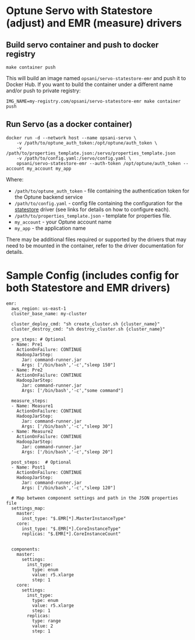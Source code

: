 # Optune Servo with Statestore (adjust) and EMR (measure) drivers

## Build servo container and push to docker registry
```
make container push
```

This will build an image named `opsani/servo-statestore-emr` and push it to Docker Hub.
If you want to build the container under a different name and/or push to private registry:
```
IMG_NAME=my-registry.com/opsani/servo-statestore-emr make container push

```

## Run Servo (as a docker container)
```
docker run -d --network host --name opsani-servo \
    -v /path/to/optune_auth_token:/opt/optune/auth_token \
    -v /path/to/properties_template.json:/servo/properties_template.json
    -v /path/to/config.yaml:/servo/config.yaml \
    opsani/servo-statestore-emr --auth-token /opt/optune/auth_token --account my_account my_app
```


Where:
 * `/path/to/optune_auth_token` - file containing the authentication token for the Optune backend service
 * `/path/to/config.yaml` - config file containing the configuration for the [statestore](https://github.com/opsani/servo-statestore) driver (see links for details on how to configure each).
 * `/path/to/properties_template.json` - template for properties file.
 * `my_account` - your Optune account name
 * `my_app` - the application name

There may be additional files required or supported by the drivers that may need to be mounted in the container, refer to the driver documentation for details.



# Sample Config (includes config for both Statestore and EMR drivers)

```
emr:
  aws_region: us-east-1
  cluster_base_name: my-cluster

  cluster_deploy_cmd: "sh create_cluster.sh {cluster_name}"
  cluster_destroy_cmd: "sh destroy_cluster.sh {cluster_name}"

  pre_steps: # Optional
  - Name: Pre1
    ActionOnFailure: CONTINUE
    HadoopJarStep:
      Jar: command-runner.jar
      Args: ['/bin/bash','-c',"sleep 150"]
  - Name: Pre2
    ActionOnFailure: CONTINUE
    HadoopJarStep:
      Jar: command-runner.jar
      Args: ['/bin/bash','-c',"some command"]

  measure_steps:
  - Name: Measure1
    ActionOnFailure: CONTINUE
    HadoopJarStep:
      Jar: command-runner.jar
      Args: ['/bin/bash','-c',"sleep 30"]
  - Name: Measure2
    ActionOnFailure: CONTINUE
    HadoopJarStep:
      Jar: command-runner.jar
      Args: ['/bin/bash','-c',"sleep 20"]

  post_steps:  # Optional
  - Name: Post1
    ActionOnFailure: CONTINUE
    HadoopJarStep:
      Jar: command-runner.jar
      Args: ['/bin/bash','-c',"sleep 120"]

  # Map between component settings and path in the JSON properties file
  settings_map:
    master:
      inst_type: "$.EMR[*].MasterInstanceType"
    core:
      inst_type: "$.EMR[*].CoreInstanceType"
      replicas: "$.EMR[*].CoreInstanceCount"


  components:
    master:
      settings:
        inst_type:
          type: enum
          value: r5.xlarge
          step: 1
    core:
      settings:
        inst_type:
          type: enum
          value: r5.xlarge
          step: 1
        replicas:
          type: range
          value: 2
          step: 1

```
